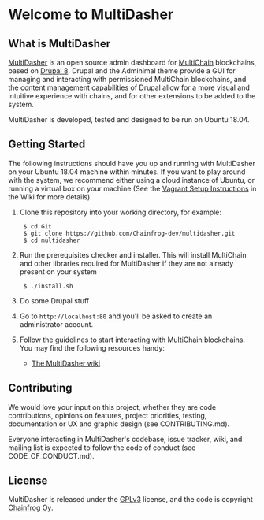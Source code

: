 # Welcome to MultiDasher

## What is MultiDasher

[MultiDasher](http://www.multidasher.org/) is an open source admin dashboard for [MultiChain](http://www.multichain.com/) blockchains, based on [Drupal 8](http://www.drupal.org/). Drupal and the Adminimal theme provide a GUI for managing and interacting with permissioned MultiChain blockchains, and the content management capabilities of Drupal allow for a more visual and intuitive experience with chains, and for other extensions to be added to the system.

MultiDasher is developed, tested and designed to be run on Ubuntu 18.04.

## Getting Started

The following instructions should have you up and running with MultiDasher on your Ubuntu 18.04 machine within minutes. If you want to play around with the system, we recommend either using a cloud instance of Ubuntu, or running a virtual box on your machine (See the [Vagrant Setup Instructions](https://github.com/Chainfrog-dev/multidasher/wiki/Vagrant-Setup-Instructions) in the Wiki for more details).

1. Clone this repository into your working directory, for example:

        $ cd Git
        $ git clone https://github.com/Chainfrog-dev/multidasher.git
        $ cd multidasher
        
2. Run the prerequisites checker and installer. This will install MultiChain and other libraries required for MultiDasher if they are not already present on your system

        $ ./install.sh
        
3. Do some Drupal stuff

4. Go to `http://localhost:80` and you'll be asked to create an administrator account.

5. Follow the guidelines to start interacting with MultiChain blockchains. You may find
   the following resources handy:
    * [The MultiDasher wiki](https://github.com/Chainfrog-dev/multidasher/wiki)

## Contributing

We would love your input on this project, whether they are code contributions, opinions on features, project priorities, testing, documentation or UX and graphic design (see CONTRIBUTING.md).

Everyone interacting in MultiDasher's codebase, issue tracker, wiki, and mailing list is expected to follow the code of conduct (see CODE_OF_CONDUCT.md).

## License

MultiDasher is released under the [GPLv3](http://www.gnu.org/licenses/gpl.html) license, and the code is copyright [Chainfrog Oy](http://www.chainfrog.com/).
